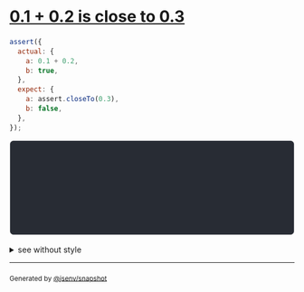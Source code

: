 # [0.1 + 0.2 is close to 0.3](../../assert_close_to.test.js#L5)

```js
assert({
  actual: {
    a: 0.1 + 0.2,
    b: true,
  },
  expect: {
    a: assert.closeTo(0.3),
    b: false,
  },
});
```

![img](throw.svg)

<details>
  <summary>see without style</summary>

```console
AssertionError: actual and expect are different

actual: {
  a: 0.30_000_000_000_000_004,
  b: true,
}
expect: {
  a: assert.closeTo(0.3),
  b: false,
}
```

</details>

---

<sub>
  Generated by <a href="https://github.com/jsenv/core/tree/main/packages/independent/snapshot">@jsenv/snapshot</a>
</sub>